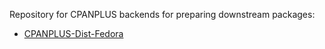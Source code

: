 Repository for CPANPLUS backends for preparing downstream packages:

- [CPANPLUS-Dist-Fedora](http://metacpan.org/release/CPANPLUS-Dist-Fedora)
